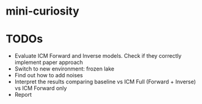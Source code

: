 # mini-curiosity


# TODOs 

- Evaluate ICM Forward and Inverse models. Check if they correctly implement paper approach
- Switch to new environment: frozen lake
- Find out how to add noises
- Interpret the results comparing baseline vs ICM Full (Forward + Inverse) vs ICM Forward only
- Report
